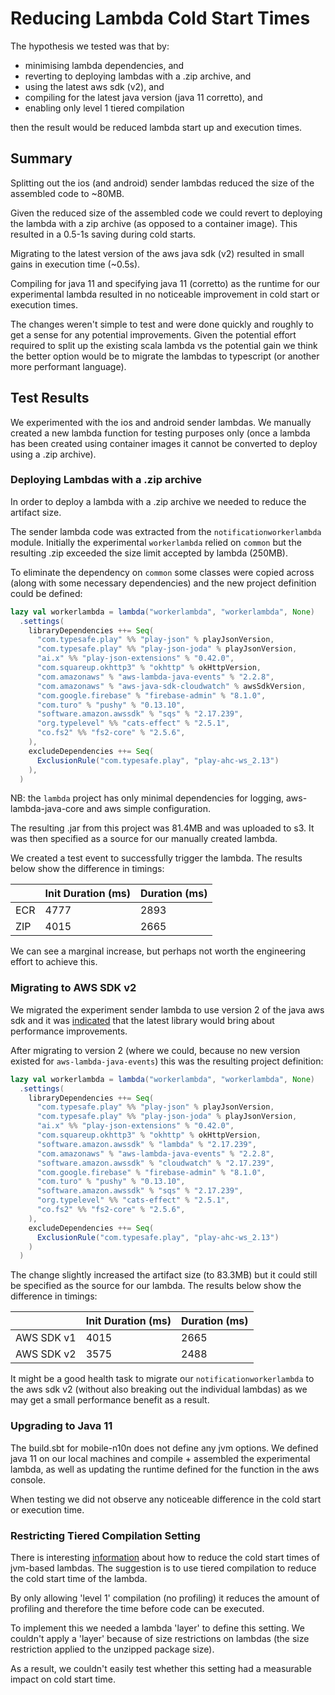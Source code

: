 # Reducing Lambda Cold Start Times

The hypothesis we tested was that by:
- minimising lambda dependencies, and
- reverting to deploying lambdas with a .zip archive, and
- using the latest aws sdk (v2), and
- compiling for the latest java version (java 11 corretto), and
- enabling only level 1 tiered compilation

then the result would be reduced lambda start up and execution times.

## Summary

Splitting out the ios (and android) sender lambdas reduced the size of the assembled code to ~80MB.

Given the reduced size of the assembled code we could revert to deploying the lambda with a zip archive (as opposed to a container image). This resulted in a 0.5-1s saving during cold starts.

Migrating to the latest version of the aws java sdk (v2) resulted in small gains in execution time (~0.5s).

Compiling for java 11 and specifying java 11 (corretto) as the runtime for our experimental lambda resulted in no noticeable improvement in cold start or execution times.

The changes weren't simple to test and were done quickly and roughly to get a sense for any potential improvements. Given the potential effort required to split up the existing scala lambda vs the potential gain we think the better option would be to migrate the lambdas to typescript (or another more performant language).

## Test Results

We experimented with the ios and android sender lambdas. We manually created a new lambda function for testing purposes only (once a lambda has been created using container images it cannot be converted to deploy using a .zip archive).

### Deploying Lambdas with a .zip archive

In order to deploy a lambda with a .zip archive we needed to reduce the artifact size.

The sender lambda code was extracted from the `notificationworkerlambda` module. Initially the experimental `workerlambda` relied on `common` but the resulting .zip exceeded the size limit accepted by lambda (250MB).


To eliminate the dependency on `common` some classes were copied across (along with some necessary dependencies) and the new project definition could be defined:

```scala
lazy val workerlambda = lambda("workerlambda", "workerlambda", None)
  .settings(
    libraryDependencies ++= Seq(
      "com.typesafe.play" %% "play-json" % playJsonVersion,
      "com.typesafe.play" %% "play-json-joda" % playJsonVersion,
      "ai.x" %% "play-json-extensions" % "0.42.0",
      "com.squareup.okhttp3" % "okhttp" % okHttpVersion,
      "com.amazonaws" % "aws-lambda-java-events" % "2.2.8",
      "com.amazonaws" % "aws-java-sdk-cloudwatch" % awsSdkVersion,
      "com.google.firebase" % "firebase-admin" % "8.1.0",
      "com.turo" % "pushy" % "0.13.10",
      "software.amazon.awssdk" % "sqs" % "2.17.239",
      "org.typelevel" %% "cats-effect" % "2.5.1",
      "co.fs2" %% "fs2-core" % "2.5.6",
    ),
    excludeDependencies ++= Seq(
      ExclusionRule("com.typesafe.play", "play-ahc-ws_2.13")
    ),
  )
```

NB: the `lambda` project has only minimal dependencies for logging, aws-lambda-java-core and aws simple configuration.

The resulting .jar from this project was 81.4MB and was uploaded to s3. It was then specified as a source for our manually created lambda.

We created a test event to successfully trigger the lambda. The results below show the difference in timings:

| |Init Duration (ms)|Duration (ms)|
|:----|:----|:----|
|ECR|4777|2893|
|ZIP|4015|2665|

We can see a marginal increase, but perhaps not worth the engineering effort to achieve this.

### Migrating to AWS SDK v2

We migrated the experiment sender lambda to use version 2 of the java aws sdk and it was [indicated](https://aws.amazon.com/premiumsupport/knowledge-center/lambda-improve-java-function-performance/) that the latest library would bring about performance improvements.

After migrating to version 2 (where we could, because no new version existed for `aws-lambda-java-events`) this was the resulting project definition:

```scala
lazy val workerlambda = lambda("workerlambda", "workerlambda", None)
  .settings(
    libraryDependencies ++= Seq(
      "com.typesafe.play" %% "play-json" % playJsonVersion,
      "com.typesafe.play" %% "play-json-joda" % playJsonVersion,
      "ai.x" %% "play-json-extensions" % "0.42.0",
      "com.squareup.okhttp3" % "okhttp" % okHttpVersion,
      "software.amazon.awssdk" % "lambda" % "2.17.239",
      "com.amazonaws" % "aws-lambda-java-events" % "2.2.8",
      "software.amazon.awssdk" % "cloudwatch" % "2.17.239",
      "com.google.firebase" % "firebase-admin" % "8.1.0",
      "com.turo" % "pushy" % "0.13.10",
      "software.amazon.awssdk" % "sqs" % "2.17.239",
      "org.typelevel" %% "cats-effect" % "2.5.1",
      "co.fs2" %% "fs2-core" % "2.5.6",
    ),
    excludeDependencies ++= Seq(
      ExclusionRule("com.typesafe.play", "play-ahc-ws_2.13")
    )
  )
```

The change slightly increased the artifact size (to 83.3MB) but it could still be specified as the source for our lambda. The results below show the difference in timings:

| |Init Duration (ms)|Duration (ms)|
|:----|:----|:----|
|AWS SDK v1|4015|2665|
|AWS SDK v2|3575|2488|

It might be a good health task to migrate our `notificationworkerlambda` to the aws sdk v2 (without also breaking out the individual lambdas) as we may get a small performance benefit as a result. 

### Upgrading to Java 11

The build.sbt for mobile-n10n does not define any jvm options. We defined java 11 on our local machines and compile + assembled the experimental lambda, as well as updating the runtime defined for the function in the aws console.

When testing we did not observe any noticeable difference in the cold start or execution time.

### Restricting Tiered Compilation Setting

There is interesting [information](https://aws.amazon.com/blogs/compute/increasing-performance-of-java-aws-lambda-functions-using-tiered-compilation/) about how to reduce the cold start times of jvm-based lambdas. The suggestion is to use tiered compilation to reduce the cold start time of the lambda.

By only allowing 'level 1' compilation (no profiling) it reduces the amount of profiling and therefore the time before code can be executed.

To implement this we needed a lambda 'layer' to define this setting. We couldn't apply a 'layer' because of size restrictions on lambdas (the size restriction applied to the unzipped package size).

As a result, we couldn't easily test whether this setting had a measurable impact on cold start time.